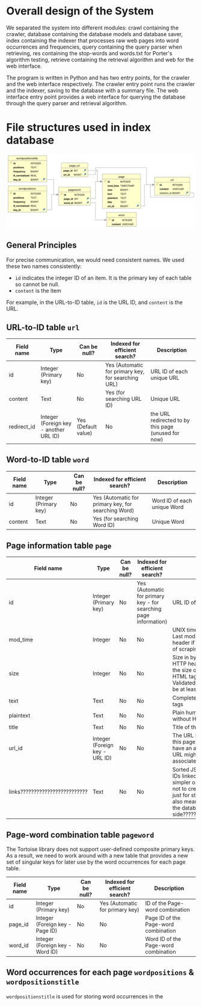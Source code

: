 # Overall design of the System

We separated the system into different modules: crawl containing the crawler, database containing the database models and database saver, index containing the indexer that processes raw web pages into word occurrences and frequencies, query containing the query parser when retrieving, res containing the stop-words and words.txt for Porter's algorithm testing, retrieve containing the retrieval algorithm and web for the web interface. 

The program is written in Python and has two entry points, for the crawler and the web interface respectively. The crawler entry point runs the crawler and the indexer, saving to the database with a summary file. The web interface entry point provides a web interface for querying the database through the query parser and retrieval algorithm.

# File structures used in index database
![database.svg](attachments/database.svg)

## General Principles

For precise communication, we would need consistent names. We used these two names consistently:

* `id` indicates the integer ID of an item. It is the primary key of each table so cannot be null.
* `content` is the item

For example, in the URL-to-ID table, `id` is the URL ID, and `content` is the URL.

## URL-to-ID table `url`

Field name | Type | Can be null? | Indexed for efficient search? | Description
-----------|------|--------------|----------|-------------
id      | Integer (Primary key) | No | Yes (Automatic for primary key, for searching URL) | URL ID of each unique URL
content    | Text | No | Yes (for searching URL ID) | Unique URL
redirect_id | Integer (Foreign key - another URL ID) | Yes (Default value) | No | the URL redirected to by this page (unused for now)

## Word-to-ID table `word`

Field name | Type | Can be null? | Indexed for efficient search? | Description
-----------|------|--------------|----------|-------------
id      | Integer (Primary key) | No | Yes (Automatic for primary key, for searching Word) | Word ID of each unique Word
content    | Text | No | Yes (for searching Word ID) | Unique Word

## Page information table `page`

Field name | Type | Can be null? | Indexed for efficient search? | Description
-----------|------|--------------|----------|-------------
id      | Integer (Primary key) | No | Yes (Automatic for primary key - for searching page information) | URL ID of the page
mod_time   | Integer | No | No | UNIX timestamp in seconds: Last modified time in HTTP header if available, or the time of scraping otherwise.
size   | Integer | No | No | Size in bytes: Size of page in HTTP header if available, or the size of plain text (without HTML tags) otherwise. Validated on the Python side to be at least 0.
text   | Text | No | No | Complete page with HTML tags
plaintext   | Text | No | No | Plain human-readable text without HTML tags
title   | Text | No | No | Title of the page
url_id | Integer (Foreign key - URL ID) | No | No | The URL ID associated with this page. Each page must have an associated URL but a URL might not have an associated Page.
links????????????????????????? | Text | No | No | Sorted JSON list of unique URL IDs linked by this page. It is simpler on the application side not to create a whole new table just for storing links, but this also means complications on the database side?????????????????????????

## Page-word combination table `pageword`

The Tortoise library does not support user-defined composite primary keys. As a result, we need to work around with a new table that provides a new set of singular keys for later use by the word occurrences for each page table.

Field name | Type | Can be null? | Indexed for efficient search? | Description
-----------|------|--------------|----------|-------------
id         | Integer (Primary key) | No | Yes (Automatic for primary key) | ID of the Page-word combination
page_id    | Integer (Foreign key - Page ID) | No | No | Page ID of the Page-word combination
word_id    | Integer (Foreign key - Word ID) | No | No | Word ID of the Page-word combination

## Word occurrences for each page `wordpositions` & `wordpositionstitle`

`wordpositionstitle` is used for storing word occurrences in the <title> tag of the Page.
`wordpositions` is used for storing word occurrences outside of the <title> tag of the Page.

Field name | Type | Can be null? | Indexed for efficient search? | Description
-----------|------|--------------|----------|-------------
id      | Integer (Primary key) | No | Yes (Automatic for primary key) | ID of the word occurrence.
word_id   | Integer (Composite Primary key and Foreign key - Word ID) | No | Yes (Automatic for primary key - for searching positions and frequencies) | Word ID of the word
positions   | Text | No | No | List of unique word positions. Validated on the Python side to be comma-separated and nonnegative.
frequency   | Integer | No | No | Computed frequency of the word in question in the page. Since lookup occurs much more frequently than scraping, this enables faster lookup, trading for a slower scraping. Validated on the Python side to be at least 1.
tf_normalized | Real number | No | No | Normalized term frequency which is term frequency over the maximum term frequency in the web page. Pre-computed from the frequency column for faster retrieval. Validated on the Python side to be at least 0 and at most 1.
key_id      | Integer (Foreign key - page-word combination ID) | No | No | ID of the page-word combination associated with this word occurrence.

## Outlinks table `page_url`

This table is generated from the many-to-many outlinks relation between Page and Url.

Field name | Type | Can be null? | Indexed for efficient search? | Description
-----------|------|--------------|----------|-------------
page_id     | Integer (Composite primary key, Foreign key - Page ID) | No | Yes (Automatic for primary key) | Page ID where this outlink points from.
url_id      | Integer (Composite primary key, Foreign key - Url ID) | No | Yes (Automatic for primary key) | Url ID where this outlink points to.

# Algorithms used

## Crawler - Breadth First Search
The first part of the search engine is the crawler. Upon initiation of the crawler, a `ConcurrentCrawler` defined in `src/egod_search/crawl/concurrency.py` is created. When `show_progress` is `true` (no `--no-progress`): If `summary_path` (`-s` argument) is provided, then two progress bars for crawling and summary writing are presented; otherwise one progress bar for crawling is shown. This is defined in `src/egod_search/crawl/main.py`. 

When each page is crawled, the `Crawler.crawl` method in `src/egod_search/crawl/__init__.py` is called. The HTTP response and content type of the page are validated, then we detect the character set to guard against non-UTF8 web pages. All `<a>` HTML tags that contain `http://` or `https://` outlinks are then extracted. 

The main algorithm for deciding which pages to crawl is the Breadth First Search in `ConcurrentCrawler.run` of `src/egod_search/crawl/concurrency.py`. From the first requested page, we enqueue all outlinks, then crawl each dequeued page, with all outlinks enqueued. This is done until `page_count` (`-n` argument) is reached. Each crawled page is stored as in-memory objects of class `UnindexedPage` defined at `src/egod_search/index/__init__.py` and saved to the database sequentially with locking since SQLite does not support concurrent writing. Most of the code in the crawler relate to concurrency to speed up crawling. 

## Indexer - Text transformation and collection of word occurrences

The indexer is a converter from `UnindexedPage` to `IndexedPage`, implemented as the `index_page` function of `src/egod_search/index/__init__.py`. First, we extract the `<title>` tag and the page size from the `Content-Length` attribute from the HTTP response.

Then, the text undergoes transformation with the following steps:
1. Tokenize with `TreebankWordTokenizer` from the `nltk.tokenize` module, and normalized according to:
2. Normalize the word into Unicode Normalization Compatibility Form D (NFKD). This is for removing diacritics in the next step. Also, very similar looking characters are converted into the normal characters, such as `𝐀` to `A`.
3. Remove non-alphanumeric characters. This also removes diacritics.
4. Normalize the word into Unicode Normalization Compatibility Form C (NFKC).  This merges decomposed characters back into their normal form.
5. Convert to lowercase.
6. Remove stop-words defined in `src/egod_search/res/stop words.txt`.
7. Stem according to Porter's stemming algorithm. 
8. Remove empty words after stemming.

After that, the word occurrences are collected to derive the term frequency of each word and the normalized term frequency from dividing it by the maximum term frequency for later retrieval. 

Finally, the word occurrence, frequency and normalized frequency information are stored. 

## Retrieval function 

............................................................................................

## Web Interface - NiceGUI

The web interface is based on the NiceGUI library which provides easy definitions of controls for a nice interface. When the GUI application starts, `layout` of `src/egod_search/web/main.py` is called. There are 3 pages in the left drawer: Home, Search, Debug. The Home page lists usage instructions.

The Search page is the main function - a search bar and a Submit button for querying the search engine. 3 additional buttons provide the calculations used for retrieving results: TFxIDF/max(TF), TFxIDF/max(TF) (title) and Vector space for the use of 3 different page embedding models. 

The Debug page 

# Installation procedure

## Step 1

Set up a Python environment: Ensure that you have at least Python >= 3.11 installed on your system. You can download the latest version of Python from the official Python website (<https://www.python.org>) and follow the installation instructions for your operating system.

_Note: For Windows, you may want to install the Python launcher, enabling you to use `py` in place of `python` for consistently running the latest version of Python, avoiding any conflicts with third-party software and outdated Python versions._

_**After doing so, replace all instances of `python` with `py` in the following commands.**_

## Step 2

Unzip the submission file and navigate to the extracted folder.

Then, open a terminal at the folder.

## Step 3

**Create a virtual environment (highly recommended): Given how other teams may also use Python, and the dependencies used between projects may have conflicts, it is highly recommended to create a virtual environment for running our project.** To create a virtual environment, run the following command:

```shell
python -m venv venv
```

This command creates a new virtual environment named "venv" in the "comp-4321" directory.

The virtual environment can effectively avoid issues such as:
_ERROR: pip's dependency resolver does not currently take into account all the packages that are installed. This behaviour is the source of the following dependency conflicts.
fastapi 0.104.1 requires anyio<4.0.0,>=3.7.1, but you have anyio 4.3.0 which is incompatible._

## Step 4

Activate the virtual environment: Activate the virtual environment using the appropriate command based on your operating system:

On Windows:

```shell
venv\Scripts\activate
```

On Linux or macOS:

```shell
source venv/bin/activate
```

## Step 5

Install the required packages: In the root directory of the project (i.e., the "comp-4321" directory), there should be a file named "requirements.txt". To install the required packages, run the following command:

_Note: Check again to see if `(venv)` appears in the command prompt for using the virtual environment._

```shell
pip install -r requirements.txt
```

This command will install all the necessary packages specified in the "requirements.txt" file.

## Step 6

Run the crawler using the command for Phase 1.

_Note: Check again to see if `(venv)` appears in the command prompt for using the virtual environment._

```shell
python -m egod_search.crawl -n 30 -d database.db -s spider_result.txt https://www.cse.ust.hk/~kwtleung/COMP4321/testpage.htm
```

In case of re-run, and the database needs to be cleared, use the appropriate command based on your operating system:

On Windows:

```shell
del database.db
```

On Linux or macOS:

```shell
rm database.db
```

## Important notices

The program says it is `Finished` but does not end, just gets stuck:
On Windows, after the program has finished, the CLI may freeze if the program finishes too quickly. This is a [CPython bug](https://github.com/python/cpython/issues/111604) and is out of our control. Just Ctrl+C to get out of it and ignore the errors as they are harmless.  

If there is an error mentioning `requires a different Python`, for example `ERROR: Package 'egod-search' requires a different Python: 3.10.11 not in '>=3.11.0'`:
Your Python version is outdated and does not support [features the code relies on](https://stackoverflow.com/a/77247460). Please go to <https://www.python.org/downloads/> and download the newest version of Python.

## FAQ

Q: Install does not work

A1: Check again that `(venv)` appears in the command prompt for using the virtual environment. The virtual environment is not entered by default.

Q: `venv\Scripts\activate` does not work for my Windows machine

A: For Windows machines with MinGW-w64, `python.exe` may refer to the MinGW-w64 executable. It does not work because it generates Linux version of virtual environment script, and likely does not come with Python >= 3.11. Use `py` which can guarantee running the Windows Python executable.

## Tested working platforms

Linux: Debian 12 on Python 3.11.2 (older Linux distros do not have >= Python 3.11, either install yourself or switch machines)
Windows: Windows 10 and 11, Python 3.11.2 and 3.12.2

# Highlight of features beyond the required specification

We picked "Exceedingly good speed by using special implementation techinques". Specifically, aside from one lock for the database due to SQLite limitations, we have concurrency for all other parts including the downloader (6 threads by default), database content generation (4 threads by default) and database retrieval (automatically threaded by the Uvicorn web server library). If we used another database that supports concurrent writes, the lock wouldn't be needed.

Exceedingly good speed in the crawler is achieved by asynchronous tasks from the `asyncio` module in Python. When the crawler starts, a `TaskGroup` from `asyncio` is created and populated with asynchronous `Task`s, each waiting on an OS thread to finish network requests. The Python program can process other tasks during this time, speeding up the crawler.

After that, in the index computation, the Python program is overloaded with work to do. Asynchronous tasks will not work here, instead we made a `a_pool_imap` function which creates new Python processes with `Pool` from the `multiprocessing.pool` module. Through multiprocessing, we distribute computation-heavy work across CPU cores to speed up the indexer.

Inside the indexing function, we further speed up the computation using the Numpy library which provides parallel operations on arrays (called "vectorization") instead of coding our own for-loops. The `amax` function is used to obtain the maximum term frequency in the document for pre-computation of normalised term frequency stored as `tf_normalized` in the database for faster retrieval.

Numpy vectorization is further used in retrieval for cosine similarity, and TF-IDF calculation. Instead of calculating element by element, we used numpy to calculate cosine similarity, TF, IDF and TF multiplied by IDF in parallel across many elements to achieve exceedingly good speed in the retrieval. Title similarity for ranking also uses numpy for speed.

## For GUI: Enhanced Real-Time Search Engine Response through WebSocket Connection

WebSocket is a communication protocol that enables bidirectional communication channels over a single TCP connection. Unlike traditional methods that rely on HTML forms and follow a request-response pattern, WebSocket allows for real-time, two-way communication between a client and a server. This persistent connection eliminates the need for repeated requests and excessive HTTP communication overhead, resulting in lower latency and improved responsiveness.

In conventional search engines, search queries are submitted using HTML forms as GET parameters in the HTTP request. However, this approach requires an additional HTTP request, causing the client to clear the current document's head and body in anticipation of receiving new content. As a result, the page momentarily flashes white, creating a visually disruptive experience.

In our search engine, we leverage the NiceGUI framework, which utilizes WebSocket to establish bidirectional communication with the web client. Through this communication channel, the client can submit search queries and receive query results when the server is ready, all within the same connection. During the waiting period, on-screen elements such as the title and buttons remain in the document tree, eliminating any flashing effects.

# Testing of the functions implemented; include screenshots if applicable in the report

## Crawler

The testing of crawler is located in `src/egod_search/crawl/test___init__.py`, `src/egod_search/crawl/test_concurrency.py` and `src/egod_search/crawl/test_main.py`. You run it via................................................................

## Indexer

............................................................................................

## Retrieval function

............................................................................................

## Web Interface

............................................................................................

# Conclusion: What are the strengths and weaknesses of your systems; what you would have done differently if you could re-implement the whole system; what would be the interesting features to add to your system, etc

............................................................................................

# Contribution

............................................................................................